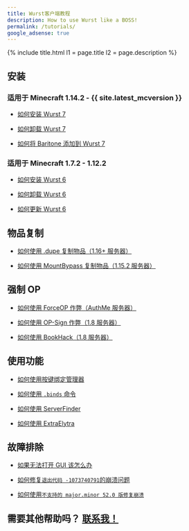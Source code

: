 ```yaml
---
title: Wurst客户端教程
description: How to use Wurst like a BOSS!
permalink: /tutorials/
google_adsense: true
---
```

{% include title.html l1 = page.title l2 = page.description %}

<div class="padding20 no-padding-left no-padding-right bg-grayLighter">
    <div class="container">
        <h2 class="text-normal">安装</h2>
        <div class="grid no-margin">
            <div class="row cells2">
                <div class="cell">
                    <h3 class="text-normal">适用于 Minecraft <b>1.14.2 - {{ site.latest_mcversion }}</b></h3>
                    <ul>
                        <li><p><a href="how-to-install/wurst-7/">如何安装 Wurst 7</a></p></li>
                        <li><p><a href="how-to-uninstall/wurst-7/">如何卸载 Wurst 7</a></p></li>
                        <li><p><a href="wurst-7-baritone">如何将 Baritone 添加到 Wurst 7</a></p></li>
                    </ul>
                </div>
                <div class="cell">
                    <h3 class="text-normal">适用于 Minecraft <b>1.7.2 - 1.12.2</b></h3>
                    <ul>
                        <li><p><a href="how-to-install/wurst-6/">如何安装 Wurst 6</a></p></li>
                        <li><p><a href="how-to-uninstall/wurst-6/">如何卸载 Wurst 6</a></p></li>
                        <li><p><a href="how-to-update/">如何更新 Wurst 6</a></p></li>
                    </ul>
                </div>
            </div>
        </div>
    </div>
</div>

<div class="padding20 no-padding-left no-padding-right">
    <div class="container">
        <h2 class="text-normal">物品复制</h2>
        <ul>
            <li><p><a href="https://wurst.wiki/cmd/dupe">如何使用 .dupe 复制物品（1.16+ 服务器）</a></p></li>
            <li><p><a href="https://wurst.wiki/mountbypass">如何使用 MountBypass 复制物品（1.15.2 服务器）</a></p></li>
        </ul>
    </div>
</div>

<div class="padding20 no-padding-left no-padding-right bg-grayLighter">
    <div class="container">
        <h2 class="text-normal">强制 OP</h2>
        <ul>
            <li><p><a href="https://wurst.wiki/forceop">如何使用 ForceOP 作弊（AuthMe 服务器）</a></p></li>
            <li><p><a href="https://wurst.wiki/op-sign">如何使用 OP-Sign 作弊（1.8 服务器）</a></p></li>
            <li><p><a href="/wiki/Special_Features/Force_OP_(BookHack)/">如何使用 BookHack（1.8 服务器）</a></p></li>
        </ul>
    </div>
</div>

<div class="padding20 no-padding-left no-padding-right">
    <div class="container">
        <h2 class="text-normal">使用功能</h2>
        <ul>
            <li><p><a href="https://wurst.wiki/keybind_manager">如何使用按键绑定管理器</a></p></li>
            <li><p><a href="https://wurst.wiki/cmd/binds">如何使用 <code>.binds</code> 命令</a></p></li>
            <li><p><a href="https://wurst.wiki/serverfinder">如何使用 ServerFinder</a></p></li>
            <li><p><a href="/wiki/Mods/ExtraElytra/">如何使用 ExtraElytra</a></p></li>
        </ul>
    </div>
</div>

<div class="padding20 no-padding-left no-padding-right bg-grayLighter">
    <div class="container">
        <h2 class="text-normal">故障排除</h2>
        <ul>
            <li><p><a href="https://www.youtube.com/watch?v=rEA1CKR60z8">如果无法打开 GUI 该怎么办</a></p></li>
            <li><p><a href="https://bugs.mojang.com/browse/MC-112780">如何修复<code>退出代码 -1073740791</code>的崩溃问题</a></p></li>
            <li><p><a href="major-minor-52/">如何使用<code>不支持的 major.minor 52.0 版修复崩溃</code></a></p></li>
        </ul>
    </div>
</div>

<div class="padding40 no-padding-left no-padding-right">
    <div class="container">
        <h2 class="align-center text-light">需要其他帮助吗？ <a href="/contact/">联系我！</a></h2>
    </div>
</div>

